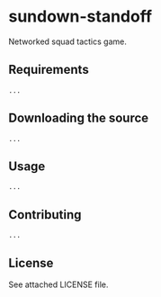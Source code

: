 sundown-standoff
=================================
Networked squad tactics game.

Requirements
------------

	...

Downloading the source
------------

	...

Usage
------------

	...


Contributing
------------
	
	...

License
------------
See attached LICENSE file.
